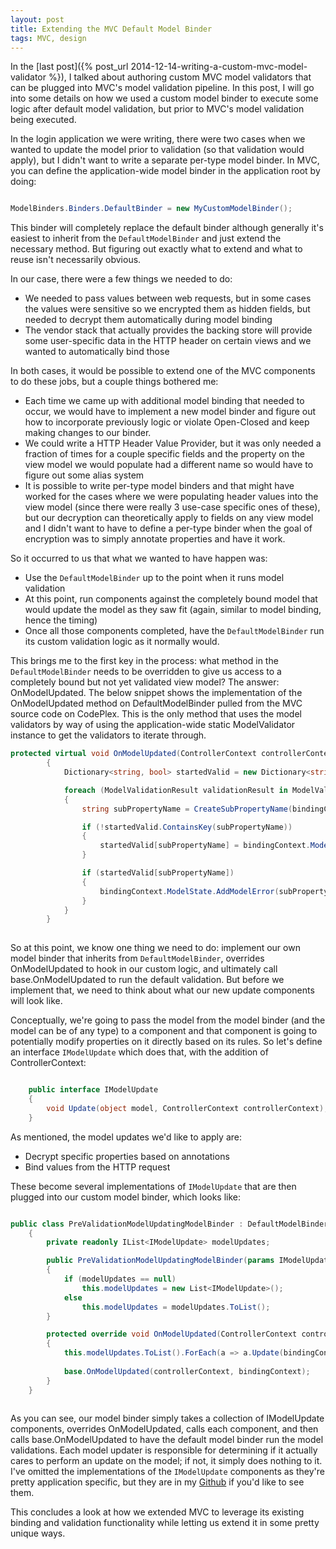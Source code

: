 ```yaml
---
layout: post
title: Extending the MVC Default Model Binder
tags: MVC, design
---
```

In the [last post]({% post_url 2014-12-14-writing-a-custom-mvc-model-validator %}), I talked about authoring custom MVC model validators that can be plugged into MVC's model validation pipeline.  In this post, I will go into some details on how we used a custom model binder to execute some logic after default model validation, but prior to MVC's model validation being executed.  

In the login application we were writing, there were two cases when we wanted to update the model prior to validation (so that validation would apply), but I didn't want to write a separate per-type model binder.  In MVC, you can define the application-wide model binder in the application root by doing:

````csharp

ModelBinders.Binders.DefaultBinder = new MyCustomModelBinder();

````

This binder will completely replace the default binder although generally it's easiest to inherit from the `DefaultModelBinder` and just extend the necessary method.  But figuring out exactly what to extend and what to reuse isn't necessarily obvious.  

In our case, there were a few things we needed to do:
- We needed to pass values between web requests, but in some cases the values were sensitive so we encrypted them as hidden fields, but needed to decrypt them automatically during model binding
- The vendor stack that actually provides the backing store will provide some user-specific data in the HTTP header on certain views and we wanted to automatically bind those

In both cases, it would be possible to extend one of the MVC components to do these jobs, but a couple things bothered me:
- Each time we came up with additional model binding that needed to occur, we would have to implement a new model binder and figure out how to incorporate previously logic or violate Open-Closed and keep making changes to our binder.
- We could write a HTTP Header Value Provider, but it was only needed a fraction of times for a couple specific fields and the property on the view model we would populate had a different name so would have to figure out some alias system
- It is possible to write per-type model binders and that might have worked for the cases where we were populating header values into the view model (since there were really 3 use-case specific ones of these), but our decryption can theoretically apply to fields on any view model and I didn't want to have to define a per-type binder when the goal of encryption was to simply annotate properties and have it work. 

So it occurred to us that what we wanted to have happen was:
- Use the `DefaultModelBinder` up to the point when it runs model validation
- At this point, run components against the completely bound model that would update the model as they saw fit (again, similar to model binding, hence the timing)
- Once all those components completed, have the `DefaultModelBinder` run its custom validation logic as it normally would. 

This brings me to the first key in the process:  what method in the `DefaultModelBinder` needs to be overridden to give us access to a completely bound but not yet validated view model?  The answer:  OnModelUpdated.  The below snippet shows the implementation of the OnModelUpdated method on DefaultModelBinder pulled from the MVC source code on CodePlex.  This is the only method that uses the model validators by way of using the application-wide static ModelValidator instance to get the validators to iterate through.  

````csharp
protected virtual void OnModelUpdated(ControllerContext controllerContext, ModelBindingContext bindingContext)
        {
            Dictionary<string, bool> startedValid = new Dictionary<string, bool>(StringComparer.OrdinalIgnoreCase);

            foreach (ModelValidationResult validationResult in ModelValidator.GetModelValidator(bindingContext.ModelMetadata, controllerContext).Validate(null))
            {
                string subPropertyName = CreateSubPropertyName(bindingContext.ModelName, validationResult.MemberName);

                if (!startedValid.ContainsKey(subPropertyName))
                {
                    startedValid[subPropertyName] = bindingContext.ModelState.IsValidField(subPropertyName);
                }

                if (startedValid[subPropertyName])
                {
                    bindingContext.ModelState.AddModelError(subPropertyName, validationResult.Message);
                }
            }
        }
		
````

So at this point, we know one thing we need to do: implement our own model binder that inherits from `DefaultModelBinder`, overrides OnModelUpdated to hook in our custom logic, and ultimately call base.OnModelUpdated to run the default validation.  But before we implement that, we need to think about what our new update components will look like. 

Conceptually, we're going to pass the model from the model binder (and the model can be of any type) to a component and that component is going to potentially modify properties on it directly based on its rules.  So let's define an interface `IModelUpdate` which does that, with the addition of ControllerContext:

````csharp

	public interface IModelUpdate
    {
        void Update(object model, ControllerContext controllerContext);
    }
````

As mentioned, the model updates we'd like to apply are:
- Decrypt specific properties based on annotations
- Bind values from the HTTP request

These become several implementations of `IModelUpdate` that are then plugged into our custom model binder, which looks like:

````csharp

public class PreValidationModelUpdatingModelBinder : DefaultModelBinder
    {
        private readonly IList<IModelUpdate> modelUpdates;

        public PreValidationModelUpdatingModelBinder(params IModelUpdate[] modelUpdates)
        {
            if (modelUpdates == null)
                this.modelUpdates = new List<IModelUpdate>();
            else
                this.modelUpdates = modelUpdates.ToList();
        }      

        protected override void OnModelUpdated(ControllerContext controllerContext, ModelBindingContext bindingContext)
        {
            this.modelUpdates.ToList().ForEach(a => a.Update(bindingContext.Model, controllerContext));           
                
            base.OnModelUpdated(controllerContext, bindingContext);            
        }       
    }    
	
````

As you can see, our model binder simply takes a collection of IModelUpdate components, overrides OnModelUpdated, calls each component, and then calls base.OnModelUpdated to have the default model binder run the model validations.  Each model updater is responsible for determining
if it actually cares to perform an update on the model; if not, it simply does nothing to it.  I've omitted the implementations of the `IModelUpdate` components as they're pretty application specific, but they are in my [Github](https://gist.github.com/dlongest/387d2ce35fb6f45688b8) if you'd like to see them.  

This concludes a look at how we extended MVC to leverage its existing binding and validation functionality while letting us extend it in some pretty unique ways. 



